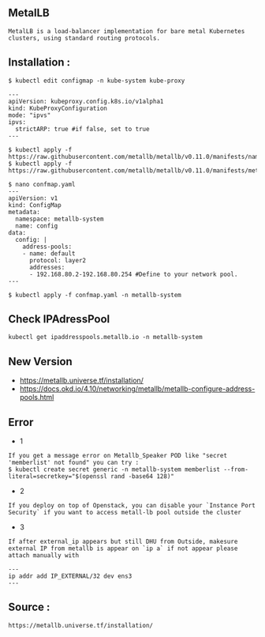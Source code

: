 ## MetalLB
```
MetalLB is a load-balancer implementation for bare metal Kubernetes clusters, using standard routing protocols.
```


## Installation :
```
$ kubectl edit configmap -n kube-system kube-proxy

---
apiVersion: kubeproxy.config.k8s.io/v1alpha1
kind: KubeProxyConfiguration
mode: "ipvs"
ipvs:
  strictARP: true #if false, set to true
---

$ kubectl apply -f https://raw.githubusercontent.com/metallb/metallb/v0.11.0/manifests/namespace.yaml
$ kubectl apply -f https://raw.githubusercontent.com/metallb/metallb/v0.11.0/manifests/metallb.yaml

$ nano confmap.yaml
---
apiVersion: v1
kind: ConfigMap
metadata:
  namespace: metallb-system
  name: config
data:
  config: |
    address-pools:
    - name: default
      protocol: layer2
      addresses:
      - 192.168.80.2-192.168.80.254 #Define to your network pool.
---

$ kubectl apply -f confmap.yaml -n metallb-system
```

## Check IPAdressPool
```
kubectl get ipaddresspools.metallb.io -n metallb-system
```

## New Version
- https://metallb.universe.tf/installation/
- https://docs.okd.io/4.10/networking/metallb/metallb-configure-address-pools.html

## Error
- 1
```
If you get a message error on Metallb_Speaker POD like "secret 'memberlist' not found" you can try :
$ kubectl create secret generic -n metallb-system memberlist --from-literal=secretkey="$(openssl rand -base64 128)"
```

- 2
```
If you deploy on top of Openstack, you can disable your `Instance Port Security` if you want to access metall-lb pool outside the cluster
```

- 3
```
If after external_ip appears but still DHU from Outside, makesure external IP from metallb is appear on `ip a` if not appear please attach manually with

---
ip addr add IP_EXTERNAL/32 dev ens3
---
```

## Source :
```
https://metallb.universe.tf/installation/
```
